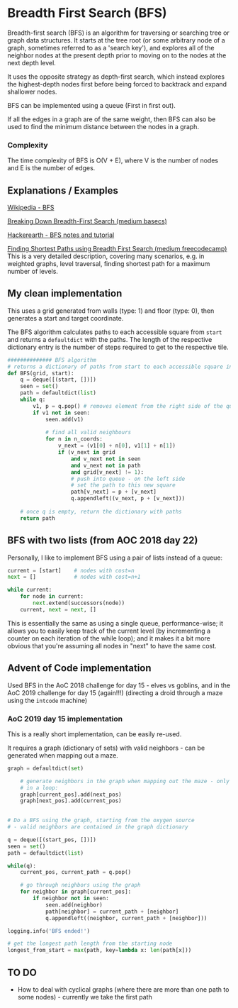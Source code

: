 # Breadth First Search (BFS)

Breadth-first search (BFS) is an algorithm for traversing or searching tree or graph data structures. It starts at the tree root (or some arbitrary node of a graph, sometimes referred to as a 'search key'), and explores all of the neighbor nodes at the present depth prior to moving on to the nodes at the next depth level.

It uses the opposite strategy as depth-first search, which instead explores the highest-depth nodes first before being forced to backtrack and expand shallower nodes.

BFS can be implemented using a queue (First in first out).

If all the edges in a graph are of the same weight, then BFS can also be used to find the minimum distance between the nodes in a graph.

### Complexity

The time complexity of BFS is O(V + E), where V is the number of nodes and E is the number of edges.

## Explanations / Examples

[Wikipedia - BFS](https://en.wikipedia.org/wiki/Breadth-first_search)

[Breaking Down Breadth-First Search (medium basecs)](https://medium.com/basecs/breaking-down-breadth-first-search-cebe696709d9)

[Hackerearth - BFS notes and tutorial](https://www.hackerearth.com/practice/algorithms/graphs/breadth-first-search/tutorial/)

[Finding Shortest Paths using Breadth First Search (medium freecodecamp)](https://medium.freecodecamp.org/exploring-the-applications-and-limits-of-breadth-first-search-to-the-shortest-paths-in-a-weighted-1e7b28b3307)
This is a very detailed description, covering many scenarios, e.g. in weighted graphs, level traversal, finding shortest path for a maximum number of levels.

## My clean implementation

This uses a grid generated from walls (type: 1) and floor (type: 0), then generates a start and target coordinate.

The BFS algorithm calculates paths to each accessible square from `start` and returns a `defaultdict` with the paths. The length of the respective dictionary entry is the number of steps required to get to the respective tile.

```python
############## BFS algorithm
# returns a dictionary of paths from start to each accessible square in the grid
def BFS(grid, start):
    q = deque([(start, [])])
    seen = set()
    path = defaultdict(list)
    while q:
        v1, p = q.pop() # removes element from the right side of the queue
        if v1 not in seen:
            seen.add(v1)
            
            # find all valid neighbours
            for n in n_coords:
                v_next = (v1[0] + n[0], v1[1] + n[1])
                if (v_next in grid 
                    and v_next not in seen 
                    and v_next not in path
                    and grid[v_next] != 1):
                    # push into queue - on the left side
                    # set the path to this new square
                    path[v_next] = p + [v_next]
                    q.appendleft((v_next, p + [v_next]))
                  
    # once q is empty, return the dictionary with paths
    return path
```

## BFS with two lists (from AOC 2018 day 22)

Personally, I like to implement BFS using a pair of lists instead of a queue:

```python
current = [start]    # nodes with cost=n
next = []            # nodes with cost=n+1

while current:
    for node in current:
        next.extend(successors(node))
    current, next = next, []

```

This is essentially the same as using a single queue, performance-wise; it allows you to easily keep track of the current level (by incrementing a counter on each iteration of the while loop); and it makes it a bit more obvious that you're assuming all nodes in "next" to have the same cost.

## Advent of Code implementation

Used BFS in the AoC 2018 challenge for day 15 - elves vs goblins, and in the AoC 2019 challenge for day 15 (again!!!) (directing a droid through a maze using the `intcode` machine)

### AoC 2019 day 15 implementation

This is a really short implementation, can be easily re-used.

It requires a graph (dictionary of sets) with valid neighbors - can be generated when mapping out a maze.

```python
graph = defaultdict(set)

    # generate neighbors in the graph when mapping out the maze - only add accessible cells
    # in a loop:
    graph[current_pos].add(next_pos)
    graph[next_pos].add(current_pos)
   
```

```python
# Do a BFS using the graph, starting from the oxygen source
# - valid neighbors are contained in the graph dictionary

q = deque([(start_pos, [])])
seen = set()
path = defaultdict(list)

while(q):
    current_pos, current_path = q.pop()

    # go through neighbors using the graph
    for neighbor in graph[current_pos]:
        if neighbor not in seen:
            seen.add(neighbor)
            path[neighbor] = current_path + [neighbor]
            q.appendleft((neighbor, current_path + [neighbor]))

logging.info('BFS ended!')

# get the longest path length from the starting node
longest_from_start = max(path, key=lambda x: len(path[x]))    
```

## TO DO

* How to deal with cyclical graphs (where there are more than one path to some nodes) - currently we take the first path